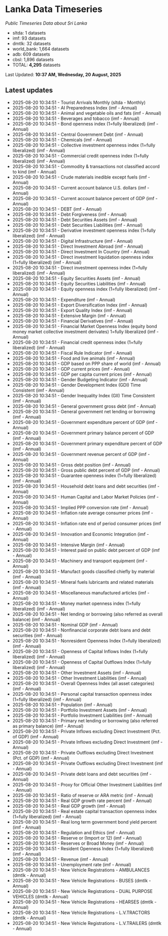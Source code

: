 # Lanka Data Timeseries
*Public Timeseries Data about Sri Lanka*

* sltda: 1 datasets
* imf: 93 datasets
* dmtlk: 32 datasets
* world_bank: 1,664 datasets
* adb: 609 datasets
* cbsl: 1,896 datasets
* TOTAL: **4,295** datasets

Last Updated: **10:37 AM, Wednesday, 20 August, 2025**

## Latest updates

* 2025-08-20 10:34:51 - Tourist Arrivals Monthly (sltda - Monthly)
* 2025-08-20 10:34:51 - AI Preparedness Index (imf - Annual)
* 2025-08-20 10:34:51 - Animal and vegetable oils and fats (imf - Annual)
* 2025-08-20 10:34:51 - Beverages and tobacco (imf - Annual)
* 2025-08-20 10:34:51 - Bond openness index (1=fully liberalized) (imf - Annual)
* 2025-08-20 10:34:51 - Central Government Debt (imf - Annual)
* 2025-08-20 10:34:51 - Chemicals (imf - Annual)
* 2025-08-20 10:34:51 - Collective investment openness index (1=fully liberalized) (imf - Annual)
* 2025-08-20 10:34:51 - Commercial credit openness index (1=fully liberalized) (imf - Annual)
* 2025-08-20 10:34:51 - Commodity & transactions not classified accord to kind (imf - Annual)
* 2025-08-20 10:34:51 - Crude materials inedible except fuels (imf - Annual)
* 2025-08-20 10:34:51 - Current account balance U.S. dollars (imf - Annual)
* 2025-08-20 10:34:51 - Current account balance percent of GDP (imf - Annual)
* 2025-08-20 10:34:51 - DEBT (imf - Annual)
* 2025-08-20 10:34:51 - Debt Forgiveness (imf - Annual)
* 2025-08-20 10:34:51 - Debt Securities Assets (imf - Annual)
* 2025-08-20 10:34:51 - Debt Securities Liabilities (imf - Annual)
* 2025-08-20 10:34:51 - Derivative investment openness index (1=fully liberalized) (imf - Annual)
* 2025-08-20 10:34:51 - Digital Infrastructure (imf - Annual)
* 2025-08-20 10:34:51 - Direct Investment Abroad (imf - Annual)
* 2025-08-20 10:34:51 - Direct Investment In Country (imf - Annual)
* 2025-08-20 10:34:51 - Direct investment liquidation openness index (1=fully liberalized) (imf - Annual)
* 2025-08-20 10:34:51 - Direct investment openness index (1=fully liberalized) (imf - Annual)
* 2025-08-20 10:34:51 - Equity Securities Assets (imf - Annual)
* 2025-08-20 10:34:51 - Equity Securities Liabilities (imf - Annual)
* 2025-08-20 10:34:51 - Equity openness index (1=fully liberalized) (imf - Annual)
* 2025-08-20 10:34:51 - Expenditure (imf - Annual)
* 2025-08-20 10:34:51 - Export Diversification Index (imf - Annual)
* 2025-08-20 10:34:51 - Export Quality Index (imf - Annual)
* 2025-08-20 10:34:51 - Extensive Margin (imf - Annual)
* 2025-08-20 10:34:51 - Financial Derivatives (imf - Annual)
* 2025-08-20 10:34:51 - Financial Market Openness Index (equity bond money market collective investment derivates) 1=fully liberalized (imf - Annual)
* 2025-08-20 10:34:51 - Financial credit openness index (1=fully liberalized) (imf - Annual)
* 2025-08-20 10:34:51 - Fiscal Rule Indicator (imf - Annual)
* 2025-08-20 10:34:51 - Food and live animals (imf - Annual)
* 2025-08-20 10:34:51 - GDP based on PPP share of world (imf - Annual)
* 2025-08-20 10:34:51 - GDP current prices (imf - Annual)
* 2025-08-20 10:34:51 - GDP per capita current prices (imf - Annual)
* 2025-08-20 10:34:51 - Gender Budgeting Indicator (imf - Annual)
* 2025-08-20 10:34:51 - Gender Development Index (GDI) Time Consistent (imf - Annual)
* 2025-08-20 10:34:51 - Gender Inequality Index (GII) Time Consistent (imf - Annual)
* 2025-08-20 10:34:51 - General government gross debt (imf - Annual)
* 2025-08-20 10:34:51 - General government net lending or borrowing (imf - Annual)
* 2025-08-20 10:34:51 - Government expenditure percent of GDP (imf - Annual)
* 2025-08-20 10:34:51 - Government primary balance percent of GDP (imf - Annual)
* 2025-08-20 10:34:51 - Government primary expenditure percent of GDP (imf - Annual)
* 2025-08-20 10:34:51 - Government revenue percent of GDP (imf - Annual)
* 2025-08-20 10:34:51 - Gross debt position (imf - Annual)
* 2025-08-20 10:34:51 - Gross public debt percent of GDP (imf - Annual)
* 2025-08-20 10:34:51 - Guarantee openness index (1=fully liberalized) (imf - Annual)
* 2025-08-20 10:34:51 - Household debt loans and debt securities (imf - Annual)
* 2025-08-20 10:34:51 - Human Capital and Labor Market Policies (imf - Annual)
* 2025-08-20 10:34:51 - Implied PPP conversion rate (imf - Annual)
* 2025-08-20 10:34:51 - Inflation rate average consumer prices (imf - Annual)
* 2025-08-20 10:34:51 - Inflation rate end of period consumer prices (imf - Annual)
* 2025-08-20 10:34:51 - Innovation and Economic Integration (imf - Annual)
* 2025-08-20 10:34:51 - Intensive Margin (imf - Annual)
* 2025-08-20 10:34:51 - Interest paid on public debt percent of GDP (imf - Annual)
* 2025-08-20 10:34:51 - Machinery and transport equipment (imf - Annual)
* 2025-08-20 10:34:51 - Manufact goods classified chiefly by material (imf - Annual)
* 2025-08-20 10:34:51 - Mineral fuels lubricants and related materials (imf - Annual)
* 2025-08-20 10:34:51 - Miscellaneous manufactured articles (imf - Annual)
* 2025-08-20 10:34:51 - Money market openness index (1=fully liberalized) (imf - Annual)
* 2025-08-20 10:34:51 - Net lending or borrowing (also referred as overall balance) (imf - Annual)
* 2025-08-20 10:34:51 - Nominal GDP (imf - Annual)
* 2025-08-20 10:34:51 - Nonfinancial corporate debt loans and debt securities (imf - Annual)
* 2025-08-20 10:34:51 - Nonresident Openness Index (1=fully liberalized) (imf - Annual)
* 2025-08-20 10:34:51 - Openness of Capital Inflows Index (1=fully liberalized) (imf - Annual)
* 2025-08-20 10:34:51 - Openness of Capital Outflows Index (1=fully liberalized) (imf - Annual)
* 2025-08-20 10:34:51 - Other Investment Assets (imf - Annual)
* 2025-08-20 10:34:51 - Other Investment Liabilities (imf - Annual)
* 2025-08-20 10:34:51 - Overall Openness Index (all asset categories) (imf - Annual)
* 2025-08-20 10:34:51 - Personal capital transaction openness index (1=fully liberalized) (imf - Annual)
* 2025-08-20 10:34:51 - Population (imf - Annual)
* 2025-08-20 10:34:51 - Portfolio Investment Assets (imf - Annual)
* 2025-08-20 10:34:51 - Portfolio Investment Liabilities (imf - Annual)
* 2025-08-20 10:34:51 - Primary net lending or borrowing (also referred as primary balance) (imf - Annual)
* 2025-08-20 10:34:51 - Private Inflows excluding Direct Investment (Pct. of GDP) (imf - Annual)
* 2025-08-20 10:34:51 - Private Inflows excluding Direct Investment (imf - Annual)
* 2025-08-20 10:34:51 - Private Outflows excluding Direct Investment (Pct. of GDP) (imf - Annual)
* 2025-08-20 10:34:51 - Private Outflows excluding Direct Investment (imf - Annual)
* 2025-08-20 10:34:51 - Private debt loans and debt securities (imf - Annual)
* 2025-08-20 10:34:51 - Proxy for Official Other Investment Liabilities (imf - Annual)
* 2025-08-20 10:34:51 - Ratio of reserve or ARA metric (imf - Annual)
* 2025-08-20 10:34:51 - Real GDP growth rate percent (imf - Annual)
* 2025-08-20 10:34:51 - Real GDP growth (imf - Annual)
* 2025-08-20 10:34:51 - Real estate capital transaction openness index (1=fully liberalized) (imf - Annual)
* 2025-08-20 10:34:51 - Real long term government bond yield percent (imf - Annual)
* 2025-08-20 10:34:51 - Regulation and Ethics (imf - Annual)
* 2025-08-20 10:34:51 - Reserve or (Import or 12) (imf - Annual)
* 2025-08-20 10:34:51 - Reserves or Broad Money (imf - Annual)
* 2025-08-20 10:34:51 - Resident Openness Index (1=fully liberalized) (imf - Annual)
* 2025-08-20 10:34:51 - Revenue (imf - Annual)
* 2025-08-20 10:34:51 - Unemployment rate (imf - Annual)
* 2025-08-20 10:34:51 - New Vehicle Registrations - AMBULANCES (dmtlk - Annual)
* 2025-08-20 10:34:51 - New Vehicle Registrations - BUSES (dmtlk - Annual)
* 2025-08-20 10:34:51 - New Vehicle Registrations - DUAL PURPOSE VEHICLES (dmtlk - Annual)
* 2025-08-20 10:34:51 - New Vehicle Registrations - HEARSES (dmtlk - Annual)
* 2025-08-20 10:34:51 - New Vehicle Registrations - L.V.TRACTORS (dmtlk - Annual)
* 2025-08-20 10:34:51 - New Vehicle Registrations - L.V.TRAILERS (dmtlk - Annual)